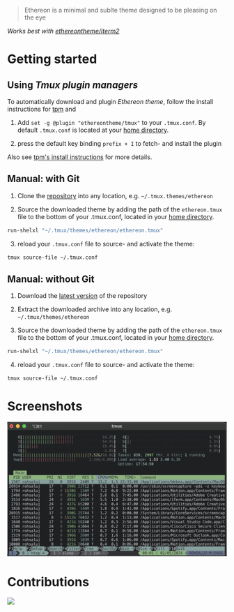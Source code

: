 > Ethereon is a minimal and sublte theme designed to be pleasing on the eye

*Works best with [ethereontheme/iterm2](https://github.com/ethereontheme/iterm2)*

# Getting started

## Using *Tmux plugin managers*

To automatically download and plugin *Ethereon theme*, follow the install instructions for [tpm](https://github.com/tmux-plugins/tpm) and

1. Add `set -g @plugin "ethereontheme/tmux"` to your `.tmux.conf`. By default `.tmux.conf` is located at your [home directory](https://en.wikipedia.org/wiki/Home_directory).

2. press the default key binding `prefix + I` to fetch- and install the plugin

Also see [tpm's install instructions](https://github.com/tmux-plugins/tpm#installing-plugins) for more details.

## Manual: with Git

1. Clone the [repository](https://github.com/ethereontheme/tmux) into any location, e.g. `~/.tmux.themes/ethereon`

2. Source the downloaded theme by adding the path of the `ethereon.tmux` file to the bottom of your .tmux.conf, located in your [home directory](https://en.wikipedia.org/wiki/Home_directory).

```bash
run-shelxl "~/.tmux/themes/ethereon/ethereon.tmux"
```

3. reload your `.tmux.conf` file to source- and activate the theme:

```bash
tmux source-file ~/.tmux.conf
```

## Manual: without Git

1. Download the [latest version](https://github.com/ethereontheme/tmux/archive/main.zip) of the repository

2. Extract the downloaded archive into any location, e.g. `~/.tmux/themes/ethereon`

3. Source the downloaded theme by adding the path of the `ethereon.tmux` file to the bottom of your .tmux.conf, located in your [home directory](https://en.wikipedia.org/wiki/Home_directory).

```bash
run-shelxl "~/.tmux/themes/ethereon/ethereon.tmux"
```

4. reload your `.tmux.conf` file to source- and activate the theme:

```bash
tmux source-file ~/.tmux.conf
```

# Screenshots

![](screenshots/Sample1.png)

# Contributions

<a href="https://www.buymeacoffee.com/rohit04saluja"><img src="https://img.buymeacoffee.com/button-api/?text=Buy me a cuppa&emoji=🍵&slug=rohit04saluja&button_colour=5d8d87&font_colour=ffffff&font_family=Inter&outline_colour=ffffff&coffee_colour=FFDD00" />
